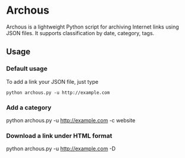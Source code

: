 # Archous
Archous is a lightweight Python script for archiving Internet links using JSON files. It supports classification by date, category, tags.

## Usage
### Default usage
To add a link your JSON file, just type
```
python archous.py -u http://example.com
```
### Add a category
python archous.py -u http://example.com -c website

### Download a link under HTML format
python archous.py -u http://example.com -D